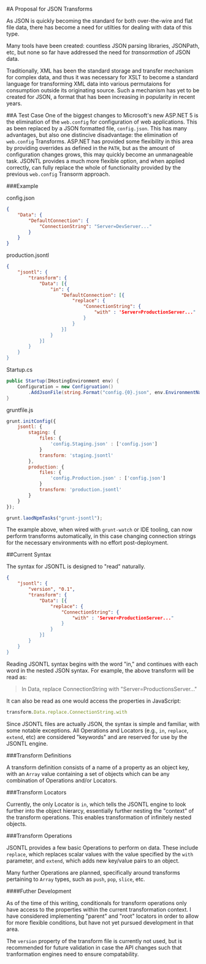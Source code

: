 #A Proposal for JSON Transforms

As JSON is quickly becoming the standard for both over-the-wire and flat file
data, there has become a need for utilties for dealing with data of this type.

Many tools have been created: countless JSON parsing libraries, JSONPath, etc, 
but none so far have addressed the need for *transormation* of JSON data.

Traditionally, XML has been the standard storage and transfer mechanism for
complex data, and thus it was necessary for XSLT to become a standard language
for transforming XML data into various permutaions for consumption outside its
originating source.  Such a mechanism has yet to be created for JSON, a format
that has been increasing in popularity in recent years.

##A Test Case
One of the biggest changes to Microsoft's new ASP.NET 5 is the elimination of
the `web.config` for configuration of web applications.  This as been replaced
by a JSON formatted file, `config.json`.  This has many advantages, but
also one distincive disadvantage: the elimination of `web.config` Transforms.
ASP.NET has provided some flexibility in this area by providing overrides as
defined in the `PATH`, but as the amount of configuration changes grows, this 
may quickly become an unmanageable task.  JSONTL provides a much more flexible
option, and when applied correctly, can fully replace the whole of functionality
provided by the previous `web.config` Transorm approach.

###Example

config.json
```json
{
	"Data": {
		"DefaultConnection": {
			"ConnectionString": "Server=DevServer..."
		}
	}
}
```

production.jsontl
```json
{
	"jsontl": {
		"transform": {
			"Data": [{
				"in": {
					"DefaultConnection": [{
						"replace": {
							"ConnectionString": {
								"with" : 'Server=ProductionServer..."
							}
						}
					}]
				}
			}]
		}
	}
}
```

Startup.cs
```cs
public Startup(IHostingEnvironment env) {
	Configuration = new Configruation()
		.AddJsonFile(string.Format("config.{0}.json", env.EnvironmentName));
}
```

gruntfile.js
```js
grunt.initConfig({
	jsontl: {
		staging: {
			files: {
				'config.Staging.json' : ['config.json']
			}
			transform: 'staging.jsontl'	
		},
		production: {
			files: {
				'config.Production.json' : ['config.json']
			}
			transform: 'production.jsontl'	
		}
	}
});

grunt.laodNpmTasks("grunt-jsontl");
```

The example above, when wired with `grunt-watch` or IDE tooling, can now perform
transforms automatically, in this case changing connection strings for the
necessary environments with no effort post-deployment.

##Current Syntax

The syntax for JSONTL is designed to "read" naturally.

```json
{
	"jsontl": {
		"version", "0.1",
		"transform": {
			"Data": [{
				"replace": {
					"ConnectionString": {
						"with" : 'Server=ProductionServer..."
					}
				}
			}]
		}
	}
}
```

Reading JSONTL syntax begins with the word "in," and continues with each word
in the nested JSON syntax.  For example, the above transform will be read as:

> In Data, replace ConnectionString with "Server=ProductionsServer..."

It can also be read as one would access the properties in JavaScript:

```js
transform.Data.replace.ConnectionString.with
```

Since JSONTL files are actually JSON, the syntax is simple and familiar, with
some notable exceptions.  All Operations and Locators (e.g., `in`, `replace`, 
`extend`, etc) are considered "keywords" and are reserved for use by the JSONTL
engine.

###Transform Definitions

A transform definition consists of a name of a property as an object key, with
an `Array` value containing a set of objects which can be any combination of
Operations and/or Locators.

###Transform Locators

Currently, the only Locator is `in`, which tells 
the JSONTL engine to look further into the object hierarcy, essentially further
nesting the "context" of the transform operations.  This enables transformation
of infinitely nested objects.

###Transform Operations

JSONTL provides a few basic Operations to perform on data.  These include 
`replace`, which replaces scalar values with the value specified by the `with`
parameter, and `extend`, which adds new key/value pairs to an object.

Many further Operations are planned, specifically around transforms pertaining 
to `Array` types, such as `push`, `pop`, `slice`, etc.

####Futher Development

As of the time of this writing, conditionals for transform operations only have
access to the properties within the current transformation context.  I have
considered implementing "parent" and "root" locators in order to allow for more
flexible conditions, but have not yet pursued development in that area.

The `version` property of the transform file is currently not used, but is
recommended for future validation in case the API changes such that tranformation
engines need to ensure compatability.